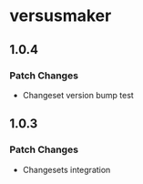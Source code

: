 # versusmaker

## 1.0.4

### Patch Changes

-   Changeset version bump test

## 1.0.3

### Patch Changes

-   Changesets integration
